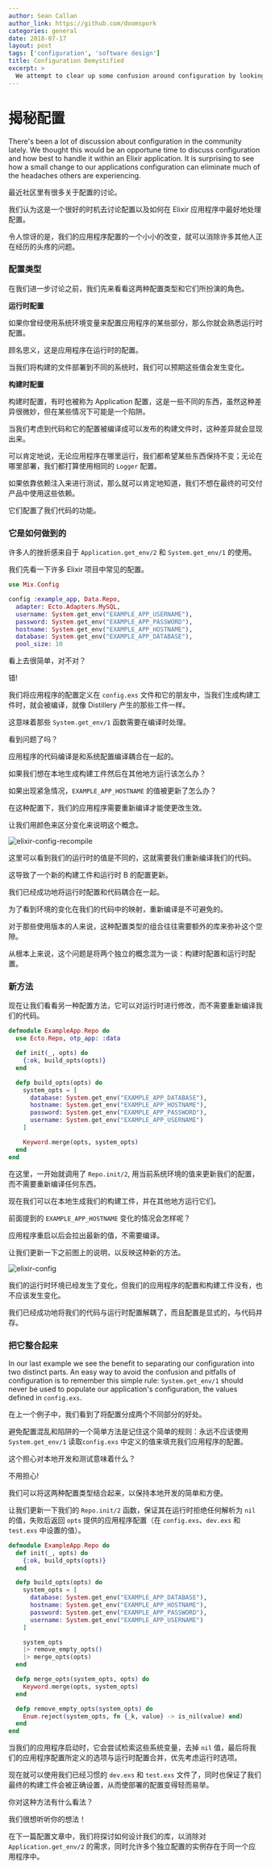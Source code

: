 ```yaml
---
author: Sean Callan
author_link: https://github.com/doomspork
categories: general
date: 2018-07-17
layout: post
tags: ['configuration', 'software design']
title: Configuration Demystified
excerpt: >
  We attempt to clear up some confusion around configuration by looking at the different types, the roles they play, and a different approach we could take.
---
```


# 揭秘配置

There's been a lot of discussion about configuration in the community lately.
We thought this would be an opportune time to discuss configuration and how best to handle it within an Elixir application.
It is surprising to see how a small change to our applications configuration can eliminate much of the headaches others are experiencing.

最近社区里有很多关于配置的讨论。

我们认为这是一个很好的时机去讨论配置以及如何在 Elixir 应用程序中最好地处理配置。

令人惊讶的是，我们的应用程序配置的一个小小的改变，就可以消除许多其他人正在经历的头疼的问题。

### 配置类型

在我们进一步讨论之前，我们先来看看这两种配置类型和它们所扮演的角色。

__运行时配置__

如果你曾经使用系统环境变量来配置应用程序的某些部分，那么你就会熟悉运行时配置。

顾名思义，这是应用程序在运行时的配置。

当我们将构建的文件部署到不同的系统时，我们可以预期这些值会发生变化。

__构建时配置__

构建时配置，有时也被称为 Application 配置，这是一些不同的东西，虽然这种差异很微妙，但在某些情况下可能是一个陷阱。

当我们考虑到代码和它的配置被编译成可以发布的构建文件时，这种差异就会显现出来。

可以肯定地说，无论应用程序在哪里运行，我们都希望某些东西保持不变；无论在哪里部署，我们都打算使用相同的 `Logger` 配置。

如果依靠依赖注入来进行测试，那么就可以肯定地知道，我们不想在最终的可交付产品中使用这些依赖。

它们配置了我们代码的功能。

### 它是如何做到的

许多人的挫折感来自于 `Application.get_env/2` 和 `System.get_env/1` 的使用。

我们先看一下许多 Elixir 项目中常见的配置。

```elixir
use Mix.Config

config :example_app, Data.Repo,
  adapter: Ecto.Adapters.MySQL,
  username: System.get_env("EXAMPLE_APP_USERNAME"),
  password: System.get_env("EXAMPLE_APP_PASSWORD"),
  hostname: System.get_env("EXAMPLE_APP_HOSTNAME"),
  database: System.get_env("EXAMPLE_APP_DATABASE"),
  pool_size: 10
```

看上去很简单，对不对？

错!

我们将应用程序的配置定义在 `config.exs` 文件和它的朋友中，当我们生成构建工件时，就会被编译，就像 Distillery 产生的那些工件一样。

这意味着那些 `System.get_env/1` 函数需要在编译时处理。

看到问题了吗？

应用程序的代码编译是和系统配置编译耦合在一起的。

如果我们想在本地生成构建工件然后在其他地方运行该怎么办？

如果出现紧急情况，`EXAMPLE_APP_HOSTNAME` 的值被更新了怎么办？

在这种配置下，我们的应用程序需要重新编译才能使更改生效。

让我们用颜色来区分变化来说明这个概念。

![elixir-config-recompile](https://user-images.githubusercontent.com/73386/41503026-d8a66ef4-7185-11e8-95fa-37598f6a56ff.png)

这里可以看到我们的运行时的值是不同的，这就需要我们重新编译我们的代码。

这导致了一个新的构建工件和运行时 B 的配置更新。

我们已经成功地将运行时配置和代码耦合在一起。

为了看到环境的变化在我们的代码中的映射，重新编译是不可避免的。

对于那些使用版本的人来说，这种配置类型的组合往往需要额外的库来弥补这个空隙。

从根本上来说，这个问题是将两个独立的概念混为一谈：构建时配置和运行时配置。

### 新方法

现在让我们看看另一种配置方法，它可以对运行时进行修改，而不需要重新编译我们的代码。

```elixir
defmodule ExampleApp.Repo do
  use Ecto.Repo, otp_app: :data

  def init(_, opts) do
    {:ok, build_opts(opts)}
  end

  defp build_opts(opts) do
    system_opts = [
      database: System.get_env("EXAMPLE_APP_DATABASE"),
      hostname: System.get_env("EXAMPLE_APP_HOSTNAME"),
      password: System.get_env("EXAMPLE_APP_PASSWORD"),
      username: System.get_env("EXAMPLE_APP_USERNAME")
    ]

    Keyword.merge(opts, system_opts)
  end
end
```

在这里，一开始就调用了 `Repo.init/2`, 用当前系统环境的值来更新我们的配置，而不需要重新编译任何东西。

现在我们可以在本地生成我们的构建工件，并在其他地方运行它们。

前面提到的 `EXAMPLE_APP_HOSTNAME` 变化的情况会怎样呢？

应用程序重启以后会拉出最新的值，不需要编译。

让我们更新一下之前图上的说明，以反映这种新的方法。

![elixir-config](https://user-images.githubusercontent.com/73386/41503027-d8b8ecc8-7185-11e8-8284-73d417fea6dc.png)

我们的运行时环境已经发生了变化，但我们的应用程序的配置和构建工件没有，也不应该发生变化。

我们已经成功地将我们的代码与运行时配置解耦了，而且配置是显式的，与代码并存。

### 把它整合起来

In our last example we see the benefit to separating our configuration into two distinct parts.
An easy way to avoid the confusion and pitfalls of configuration is to remember this simple rule: `System.get_env/1` should never be used to populate our application's configuration, the values defined in `config.exs`.

在上一个例子中，我们看到了将配置分成两个不同部分的好处。

避免配置混乱和陷阱的一个简单方法是记住这个简单的规则：永远不应该使用 `System.get_env/1` 读取`config.exs` 中定义的值来填充我们应用程序的配置。

这个担心对本地开发和测试意味着什么？

不用担心!

我们可以将这两种配置类型结合起来，以保持本地开发的简单和方便。

让我们更新一下我们的 `Repo.init/2` 函数，保证其在运行时拒绝任何解析为 `nil` 的值，失败后返回 `opts` 提供的应用程序配置（在 `config.exs`、`dev.exs` 和 `test.exs` 中设置的值）。

```elixir
defmodule ExampleApp.Repo do
  def init(_, opts) do
    {:ok, build_opts(opts)}
  end

  defp build_opts(opts) do
    system_opts = [
      database: System.get_env("EXAMPLE_APP_DATABASE"),
      hostname: System.get_env("EXAMPLE_APP_HOSTNAME"),
      password: System.get_env("EXAMPLE_APP_PASSWORD"),
      username: System.get_env("EXAMPLE_APP_USERNAME")
    ]

    system_opts
    |> remove_empty_opts()
    |> merge_opts(opts)
  end

  defp merge_opts(system_opts, opts) do
    Keyword.merge(opts, system_opts)
  end

  defp remove_empty_opts(system_opts) do
    Enum.reject(system_opts, fn {_k, value} -> is_nil(value) end)
  end
end
```

当我们的应用程序启动时，它会尝试检索这些系统变量，去掉 `nil` 值，最后将我们的应用程序配置所定义的选项与运行时配置合并，优先考虑运行时选项。

现在就可以使用我们已经习惯的 `dev.exs` 和 `test.exs` 文件了，同时也保证了我们最终的构建工件会被正确设置，从而使部署的配置变得轻而易举。

你对这种方法有什么看法？

我们很想听听你的想法！

在下一篇配置文章中，我们将探讨如何设计我们的库，以消除对 `Application.get_env/2` 的需求，同时允许多个独立配置的实例存在于同一个应用程序中。